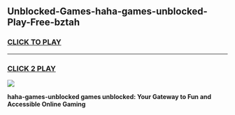 
## Unblocked-Games-haha-games-unblocked-Play-Free-bztah
<h3>
<a href="https://premium76.site?title=haha-games-unblocked&ref=09A">CLICK TO PLAY</a></h3>
<hr>

<h3>
<a href="https://premium76.site?title=haha-games-unblocked&ref=09A">CLICK 2 PLAY</a>
  
</h3>

<a href="https://premium76.site?title=haha-games-unblocked&ref=09A"><img src="https://clearcache.store/games.png"></a>


**haha-games-unblocked games unblocked: Your Gateway to Fun and Accessible Online Gaming**
